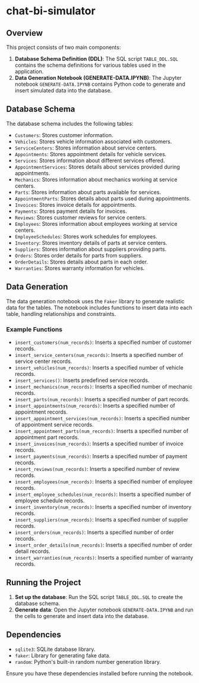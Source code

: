 # chat-bi-simulator
## Overview

This project consists of two main components:

1. **Database Schema Definition (DDL)**: The SQL script `TABLE_DDL.SQL` contains the schema definitions for various tables used in the application.
2. **Data Generation Notebook (GENERATE-DATA.IPYNB)**: The Jupyter notebook `GENERATE-DATA.IPYNB` contains Python code to generate and insert simulated data into the database.

## Database Schema

The database schema includes the following tables:

- `Customers`: Stores customer information.
- `Vehicles`: Stores vehicle information associated with customers.
- `ServiceCenters`: Stores information about service centers.
- `Appointments`: Stores appointment details for vehicle services.
- `Services`: Stores information about different services offered.
- `AppointmentServices`: Stores details about services provided during appointments.
- `Mechanics`: Stores information about mechanics working at service centers.
- `Parts`: Stores information about parts available for services.
- `AppointmentParts`: Stores details about parts used during appointments.
- `Invoices`: Stores invoice details for appointments.
- `Payments`: Stores payment details for invoices.
- `Reviews`: Stores customer reviews for service centers.
- `Employees`: Stores information about employees working at service centers.
- `EmployeeSchedules`: Stores work schedules for employees.
- `Inventory`: Stores inventory details of parts at service centers.
- `Suppliers`: Stores information about suppliers providing parts.
- `Orders`: Stores order details for parts from suppliers.
- `OrderDetails`: Stores details about parts in each order.
- `Warranties`: Stores warranty information for vehicles.

## Data Generation

The data generation notebook uses the `Faker` library to generate realistic data for the tables. The notebook includes functions to insert data into each table, handling relationships and constraints.

### Example Functions

- `insert_customers(num_records)`: Inserts a specified number of customer records.
- `insert_service_centers(num_records)`: Inserts a specified number of service center records.
- `insert_vehicles(num_records)`: Inserts a specified number of vehicle records.
- `insert_services()`: Inserts predefined service records.
- `insert_mechanics(num_records)`: Inserts a specified number of mechanic records.
- `insert_parts(num_records)`: Inserts a specified number of part records.
- `insert_appointments(num_records)`: Inserts a specified number of appointment records.
- `insert_appointment_services(num_records)`: Inserts a specified number of appointment service records.
- `insert_appointment_parts(num_records)`: Inserts a specified number of appointment part records.
- `insert_invoices(num_records)`: Inserts a specified number of invoice records.
- `insert_payments(num_records)`: Inserts a specified number of payment records.
- `insert_reviews(num_records)`: Inserts a specified number of review records.
- `insert_employees(num_records)`: Inserts a specified number of employee records.
- `insert_employee_schedules(num_records)`: Inserts a specified number of employee schedule records.
- `insert_inventory(num_records)`: Inserts a specified number of inventory records.
- `insert_suppliers(num_records)`: Inserts a specified number of supplier records.
- `insert_orders(num_records)`: Inserts a specified number of order records.
- `insert_order_details(num_records)`: Inserts a specified number of order detail records.
- `insert_warranties(num_records)`: Inserts a specified number of warranty records.

## Running the Project

1. **Set up the database**: Run the SQL script `TABLE_DDL.SQL` to create the database schema.
2. **Generate data**: Open the Jupyter notebook `GENERATE-DATA.IPYNB` and run the cells to generate and insert data into the database.

## Dependencies

- `sqlite3`: SQLite database library.
- `faker`: Library for generating fake data.
- `random`: Python's built-in random number generation library.

Ensure you have these dependencies installed before running the notebook.